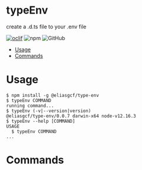 typeEnv
=======

create a .d.ts file to your .env file

[![oclif](https://img.shields.io/badge/cli-oclif-brightgreen.svg)](https://oclif.io)
![npm](https://img.shields.io/npm/v/@eliasgcf/type-env)
 <img alt="GitHub" src="https://img.shields.io/github/license/EliasGcf/typeEnv">

<!-- toc -->
* [Usage](#usage)
* [Commands](#commands)
<!-- tocstop -->
# Usage
<!-- usage -->
```sh-session
$ npm install -g @eliasgcf/type-env
$ typeEnv COMMAND
running command...
$ typeEnv (-v|--version|version)
@eliasgcf/type-env/0.0.7 darwin-x64 node-v12.16.3
$ typeEnv --help [COMMAND]
USAGE
  $ typeEnv COMMAND
...
```
<!-- usagestop -->
# Commands
<!-- commands -->

<!-- commandsstop -->
